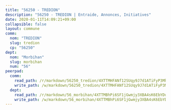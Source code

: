 ```yaml
---
title: "56250 - TREDION"
description: "56250 - TREDION | Entraide, Annonces, Initiatives"
date: 2020-01-11T14:09:21+09:00
collapsible: false
layout: commune
comm:
  nom: "TREDION"
  slug: tredion
  cp: "56250"
dept:
  nom: "Morbihan"
  slug: morbihan
  num: "56"
peerpad:
  comm:
    read_path: /r/markdown/56250_tredion/4XTTMHFANf12SUqy9J7d1ATiFyP3MhSfRuiQ4pzHFKRMdq7Xz
    write_path: /w/markdown/56250_tredion/4XTTMHFANf12SUqy9J7d1ATiFyP3MhSfRuiQ4pzHFKRMdq7Xz-K3TgTgP6ieRH5uWL89yHa2AEqgkwQ8L52BDCSwAjuJdSS3ZGmwzrXMg8TPdV5gyPFCZkASfnmnenyFycPaGW48WKwFsDnWXk8teQAMouTEHNZJ2y8bct5TPTvnKaiR74Amn2qmMv
  dept:
    read_path: /r/markdown/56_morbihan/4XTTMBhPi6SF1jGwmjy3XBA4sK6EbYDun44EYwF3irZ7aBa5U
    write_path: /w/markdown/56_morbihan/4XTTMBhPi6SF1jGwmjy3XBA4sK6EbYDun44EYwF3irZ7aBa5U-K3TgV3HyhWtqSpmJ2GGLPRtHigVTcxkFRVLMX5R66UyRAN55PNUQgmTNwaDuJmWps9EVWQzncDySYbA7Pg7qEdRXsayrZysPHK4HeKM3FG1U8vQvyUvaDoFo4L4Z8coFC71q4zES
---
```


